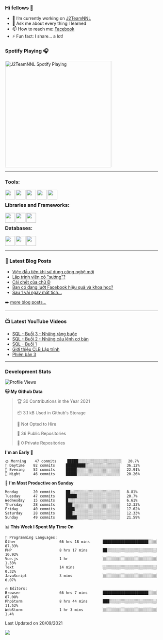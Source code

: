 ### Hi fellows 👋

- 🔭 I’m currently working on [J2TeamNNL]
- 💬 Ask me about every thing I learned
- 📫 How to reach me: [Facebook]
- ⚡ Fun fact: I share... a lot!


### Spotify Playing 🎧
[<img src="https://spotify-playing-git-master.j2teamnnl.vercel.app/api/spotify-playing" alt="J2TeamNNL Spotify Playing" width="350" />](https://open.spotify.com/user/31ghget3jspvgpjwbv5pcwli3smab)

---

### Tools:
<img align='left' height="32" width="32" src="https://cdn.jsdelivr.net/npm/simple-icons@4.8.0/icons/sublimetext.svg" />
<img align='left' height="32" width="32" src="https://cdn.jsdelivr.net/npm/simple-icons@4.8.0/icons/phpstorm.svg" />
<img align='left' height="32" width="32" src="https://cdn.jsdelivr.net/npm/simple-icons@4.8.0/icons/xampp.svg" />
<img align='left' height="32" width="32" src="https://cdn.jsdelivr.net/npm/simple-icons@4.8.0/icons/laragon.svg" />
<img align='left' height="32" width="32" src="https://cdn.jsdelivr.net/npm/simple-icons@4.8.0/icons/docker.svg" />
<br>

### Libraries and Frameworks:
<img align='left' height="32" width="32" src="https://cdn.jsdelivr.net/npm/simple-icons@4.8.0/icons/jquery.svg" />
<img align='left' height="32" width="32" src="https://cdn.jsdelivr.net/npm/simple-icons@4.8.0/icons/laravel.svg" />
<img align='left' height="32" width="32" src="https://cdn.jsdelivr.net/npm/simple-icons@4.8.0/icons/nuxt-dot-js.svg" />
<br>

### Databases:
<img align='left' height="32" width="32" src="https://cdn.jsdelivr.net/npm/simple-icons@4.8.0/icons/mysql.svg" />
<img align='left' height="32" width="32" src="https://cdn.jsdelivr.net/npm/simple-icons@4.8.0/icons/postgresql.svg" />
<img align='left' height="32" width="32" src="https://cdn.jsdelivr.net/npm/simple-icons@4.8.0/icons/elasticsearch.svg" />

<br>
<br>

---

### 📕 Latest Blog Posts
<!-- BLOG-POST-LIST:START -->
- [Việc đầu tiên khi sử dụng công nghệ mới](https://j2teamnnl.blogspot.com/2020/07/viec-au-tien-khi-su-dung-cong-nghe-moi.html)
- [Lập trình viên có "sướng"?](https://j2teamnnl.blogspot.com/2020/03/lap-trinh-vien-co.html)
- [Cái chết của chữ Đ](https://j2teamnnl.blogspot.com/2020/01/cai-chet-cua-chu.html)
- [Bạn có đang lướt Facebook hiệu quả và khoa học?](https://j2teamnnl.blogspot.com/2019/08/ban-co-ang-luot-web-hieu-qua-va-khoa-hoc.html)
- [Sau 1 vài ngày mất tích...](https://j2teamnnl.blogspot.com/2019/08/sau-1-vai-ngay-mat-tich.html)
<!-- BLOG-POST-LIST:END -->
➡️ [more blog posts...](https://j2teamnnl.blogspot.com)

---

### 📺 Latest YouTube Videos
<!-- YOUTUBE:START -->
- [SQL - Buổi 3 - Những ràng buộc](https://www.youtube.com/watch?v=d8-KYLxMPpM)
- [SQL - Buổi 2 - Những câu lệnh cơ bản](https://www.youtube.com/watch?v=8T0edb1AYUg)
- [SQL - Buổi 1](https://www.youtube.com/watch?v=-OCOG15SD1w)
- [Giới thiệu CLB Lập trình](https://www.youtube.com/watch?v=JL6Rnav6cwQ)
- [Phiên bản 3](https://www.youtube.com/watch?v=4mnEEnLgr2E)
<!-- YOUTUBE:END -->

---
### Development Stats
<!--START_SECTION:waka-->
![Profile Views](http://img.shields.io/badge/Profile%20Views-17-blue)

**🐱 My Github Data** 

> 🏆 30 Contributions in the Year 2021
 > 
> 📦 3.1 kB Used in Github's Storage 
 > 
> 🚫 Not Opted to Hire
 > 
> 📜 36 Public Repositories 
 > 
> 🔑 0 Private Repositories  
 > 
**I'm an Early 🐤** 

```text
🌞 Morning    47 commits     █████░░░░░░░░░░░░░░░░░░░░   20.7% 
🌆 Daytime    82 commits     █████████░░░░░░░░░░░░░░░░   36.12% 
🌃 Evening    52 commits     █████░░░░░░░░░░░░░░░░░░░░   22.91% 
🌙 Night      46 commits     █████░░░░░░░░░░░░░░░░░░░░   20.26%

```
📅 **I'm Most Productive on Sunday** 

```text
Monday       20 commits     ██░░░░░░░░░░░░░░░░░░░░░░░   8.81% 
Tuesday      47 commits     █████░░░░░░░░░░░░░░░░░░░░   20.7% 
Wednesday    15 commits     █░░░░░░░░░░░░░░░░░░░░░░░░   6.61% 
Thursday     28 commits     ███░░░░░░░░░░░░░░░░░░░░░░   12.33% 
Friday       40 commits     ████░░░░░░░░░░░░░░░░░░░░░   17.62% 
Saturday     28 commits     ███░░░░░░░░░░░░░░░░░░░░░░   12.33% 
Sunday       49 commits     █████░░░░░░░░░░░░░░░░░░░░   21.59%

```


📊 **This Week I Spent My Time On** 

```text
💬 Programming Languages: 
Other                    66 hrs 18 mins      █████████████████████░░░░   87.33% 
PHP                      8 hrs 17 mins       ██░░░░░░░░░░░░░░░░░░░░░░░   10.92% 
Vue.js                   1 hr                ░░░░░░░░░░░░░░░░░░░░░░░░░   1.33% 
Text                     14 mins             ░░░░░░░░░░░░░░░░░░░░░░░░░   0.32% 
JavaScript               3 mins              ░░░░░░░░░░░░░░░░░░░░░░░░░   0.07%

🔥 Editors: 
Browser                  66 hrs 7 mins       █████████████████████░░░░   87.08% 
PhpStorm                 8 hrs 44 mins       ███░░░░░░░░░░░░░░░░░░░░░░   11.52% 
WebStorm                 1 hr 3 mins         ░░░░░░░░░░░░░░░░░░░░░░░░░   1.4%

```


 Last Updated on 20/09/2021
<!--END_SECTION:waka-->

<img align="left" src="https://github-readme-stats-git-master.j2teamnnl.vercel.app/api?username=J2TeamNNL&show_icons=true&hide_border=true" />


[J2TeamNNL]: https://j2teamnnl.com/
[Facebook]: https://fb.me/j2teamnnl
